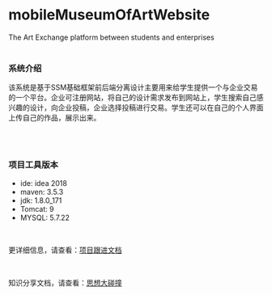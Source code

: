 # mobileMuseumOfArtWebsite

The Art Exchange platform between students and enterprises   
<br>

### 系统介绍

该系统是基于SSM基础框架前后端分离设计主要用来给学生提供一个与企业交易的一个平台。企业可注册网站，将自己的设计需求发布到网站上，学生搜索自己感兴趣的设计，向企业投稿，企业选择投稿进行交易。学生还可以在自己的个人界面上传自己的作品，展示出来。

<br> 
 

### 项目工具版本   
* ide: idea 2018   
* maven: 3.5.3     
* jdk: 1.8.0_171    
* Tomcat: 9     
* MYSQL: 5.7.22


<br>

更详细信息，请查看：[项目跟进文档](https://github.com/mobileArtMuseumY/MuseumOfArtWebsite/blob/master/%E9%A1%B9%E7%9B%AE%E8%B7%9F%E8%BF%9B%E6%96%87%E6%A1%A3.md)

<br>

知识分享文档，请查看：[思想大碰撞](https://github.com/mobileArtMuseumY/MuseumOfArtWebsite/blob/master/knowledge_sharing_doc/2018-07-06-%E5%88%86%E4%BA%AB%E6%80%BB%E7%BB%93.md)

<br>
<br>